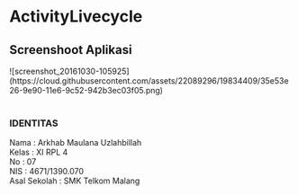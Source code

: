 # ActivityLivecycle

<h2> Screenshoot Aplikasi </h2>
![screenshot_20161030-105925](https://cloud.githubusercontent.com/assets/22089296/19834409/35e53e26-9e90-11e6-9c52-942b3ec03f05.png) <br> <br>

<h3> IDENTITAS </h3>
Nama : Arkhab Maulana Uzlahbillah <br> 
Kelas : XI RPL 4 <br>
No : 07 <br>
NIS : 4671/1390.070 <br>
Asal Sekolah : SMK Telkom Malang <br>
